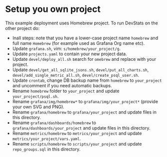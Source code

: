 # Setup you own project

This example deployment uses Homebrew project. To run DevStats on the other project do:

- Inall steps: note that you have a lower-case project name `homebrew` and full name `Homebrew` (for example used as Grafana Org name etc).
- Update `grafana.sh`, vim: `s/homebrew/your_project/g`.
- Update `projects.yaml` to contain your new project data.
- Update `devel/deploy_all.sh` search for `omebrew` and replace with your project. 
- Update `devel/get_all_sqlite_jsons.sh`, `devel/put_all_charts.sh`, `devel/add_single_metric_all.sh`, `devel/create_psql_user.sh`.
- Update `crontab`, change DB backup name from `homebrew` to `your_project` and uncomment if you need automatic backups.
- Rename `homebrew` folder to `your_project` and update `your_project/psql.sh`.
- Rename `grafana/img/homebrew*` to `grafana/img/your_project*` (provide your own SVG and PNG).
- Rename `grafana/homebrew` to `grafana/your_project` and update files in this directory.
- Rename `grafana/dashboards/homebrew` to `grafana/dashboards/your_project` and update files in this directory.
- Rename `metrics/homebrew` to `metrics/your_project` and update `metrics/your_project/vars.yaml`.
- Rename `scripts/homebrew` to `scripts/your_project` and update `repo_groups.sql` in this directory.
